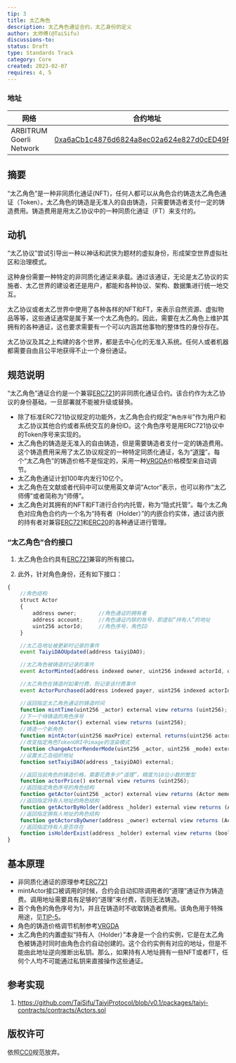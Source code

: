 ```yaml
---
tip: 3
title: 太乙角色
description: 太乙角色通证合约，太乙身份的定义
author: 太师傅(@TaiSifu)
discussions-to: 
status: Draft
type: Standards Track
category: Core
created: 2023-02-07
requires: 4, 5
---
```


### 地址

|   网络   | 合约地址  |
|-----------------|-------------|
| ARBITRUM Goerli Network | [0xa6aCb1c4876d6824a8ec02a624e827d0cED49F72](https://goerli.arbiscan.io/address/0xa6aCb1c4876d6824a8ec02a624e827d0cED49F72) |


## 摘要

“太乙角色”是一种非同质化通证(NFT)，任何人都可以从角色合约铸造太乙角色通证（Token）。太乙角色的铸造是无准入的自由铸造，只需要铸造者支付一定的铸造费用。铸造费用是用太乙协议中的一种同质化通证（FT）来支付的。

## 动机

“太乙协议”尝试引导出一种以神话和武侠为题材的虚拟身份，形成架空世界虚拟社区和治理模式。

这种身份需要一种特定的非同质化通证来承载。通过该通证，无论是太乙协议的实施者、太乙世界的建设者还是用户，都能和各种协议、架构、数据集进行统一地交互。

太乙协议或者太乙世界中使用了各种各样的NFT和FT，来表示自然资源、虚拟物品等等，这些通证通常是属于某一个太乙角色的。因此，需要在太乙角色上维护其拥有的各种通证，这也要求需要有一个可以内涵其他事物的整体性的身份存在。

太乙协议及其之上构建的各个世界，都是去中心化的无准入系统。任何人或者机器都需要自由且公平地获得不止一个身份通证。


## 规范说明

“太乙角色”通证合约是一个兼容[ERC721](https://eips.ethereum.org/EIPS/eip-721)的非同质化通证合约。该合约作为太乙协议的身份基础，一旦部署就不能被升级或替换。

- 除了标准ERC721协议规定的功能外，太乙角色合约规定“`角色序号`”作为用户和太乙协议其他合约或者系统交互的身份ID。这个角色序号是用ERC721协议中的Token序号来实现的。
- 太乙角色的铸造是无准入的自由铸造，但是需要铸造者支付一定的铸造费用。这个铸造费用采用了太乙协议规定的一种特定同质化通证，名为“[道理](./tip-4.md)”。每个“太乙角色”的铸造价格不是恒定的，采用一种[VRGDA](https://www.paradigm.xyz/2022/08/vrgda)价格模型来自动调节。
- 太乙角色通证计划100年内发行10亿个。
- 太乙角色在文献或者代码中可以使用英文单词“Actor”表示，也可以称作“太乙师傅”或者简称为“师傅”。
- 太乙角色对其拥有的NFT和FT进行合约内托管，称为“隐式托管”。每个太乙角色对应角色合约内一个名为“持有者（Holder）”的内嵌合约实体，通过该内嵌的持有者对兼容[ERC721](https://eips.ethereum.org/EIPS/eip-721)和[ERC20](https://eips.ethereum.org/EIPS/eip-20)的各种通证进行管理。

### “太乙角色”合约接口

1. 太乙角色合约具有[ERC721](https://eips.ethereum.org/EIPS/eip-721)兼容的所有接口。

2. 此外，针对角色身份，还有如下接口：
``` js
{
    //角色结构
    struct Actor 
    {
        address owner;       //角色通证的拥有者
        address account;     //角色通证内联的账号，即虚拟“持有人”的地址
        uint256 actorId;     //角色序号，角色ID
    }

    //太乙岛地址被更新时记录的事件
    event TaiyiDAOUpdated(address taiyiDAO);

    //太乙角色被铸造时记录的事件
    event ActorMinted(address indexed owner, uint256 indexed actorId, uint256 indexed time);

    //太乙角色在铸造时如果付费，则记录该付费事件
    event ActorPurchased(address indexed payer, uint256 indexed actorId, uint256 price);

    //返回指定太乙角色通证的铸造时间
    function mintTime(uint256 _actor) external view returns (uint256);
    //下一个待铸造的角色序号
    function nextActor() external view returns (uint256);
    //铸造一个新角色
    function mintActor(uint256 maxPrice) external returns(uint256 actorId);
    //改变指定角色TokenURI中image的渲染模式
    function changeActorRenderMode(uint256 _actor, uint256 _mode) external;
    //设置太乙岛组织地址
    function setTaiyiDAO(address _taiyiDAO) external;

    //返回当前角色的铸造价格，需要花费多少“道理”。精度为18位小数的整型
    function actorPrice() external view returns (uint256);
    //返回指定角色序号的角色结构
    function getActor(uint256 _actor) external view returns (Actor memory);
    //返回指定持有人地址的角色结构
    function getActorByHolder(address _holder) external view returns (Actor memory);
    //返回指定拥有人地址的角色结构
    function getActorsByOwner(address _owner) external view returns (Actor[] memory);
    //返回指定持有人是否存在
    function isHolderExist(address _holder) external view returns (bool);
}
```

## 基本原理

- 非同质化通证的原理参考[ERC721](https://eips.ethereum.org/EIPS/eip-721)
- mintActor接口被调用的时候，合约会自动扣除调用者的“道理”通证作为铸造费。调用地址需要具有足够的“道理”来付费，否则无法铸造。
- 首个角色的角色序号为1，并且在铸造时不收取铸造者费用。该角色用于特殊用途，见[TIP-5](./tip-5.md)。
- 角色的铸造价格调节机制参考[VRGDA](https://www.paradigm.xyz/2022/08/vrgda)
- 太乙角色的内置虚拟“持有人（Holder）”本身是一个合约实例，它是在太乙角色被铸造时同时由角色合约自动创建的。这个合约实例有对应的地址，但是不能由此地址逆向推断出私钥。那么，如果持有人地址拥有一些NFT或者FT，任何个人均不可能通过私钥来直接操作这些通证。

## 参考实现

1. https://github.com/TaiSifu/TaiyiProtocol/blob/v0.1/packages/taiyi-contracts/contracts/Actors.sol

## 版权许可

依照[CC0](../LICENSE.md)规范放弃。
